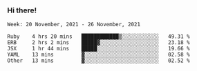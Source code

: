 ### Hi there!

<!--START_SECTION:waka-->
```text
Week: 20 November, 2021 - 26 November, 2021

Ruby    4 hrs 20 mins   ████████████▒░░░░░░░░░░░░   49.31 % 
ERB     2 hrs 2 mins    █████▓░░░░░░░░░░░░░░░░░░░   23.18 % 
JSX     1 hr 44 mins    █████░░░░░░░░░░░░░░░░░░░░   19.66 % 
YAML    13 mins         ▓░░░░░░░░░░░░░░░░░░░░░░░░   02.58 % 
Other   13 mins         ▓░░░░░░░░░░░░░░░░░░░░░░░░   02.52 % 
```
<!--END_SECTION:waka-->
